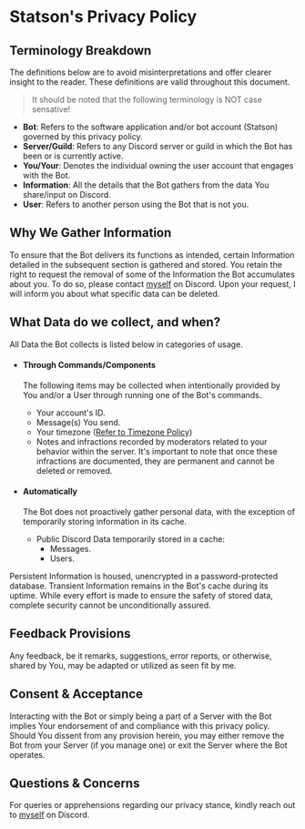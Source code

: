 # Statson's Privacy Policy

## Terminology Breakdown
The definitions below are to avoid misinterpretations and offer clearer insight to the reader. These definitions are valid throughout this document.
> It should be noted that the following terminology is NOT case sensative!

- **Bot**: Refers to the software application and/or bot account (Statson) governed by this privacy policy.
- **Server/Guild**: Refers to any Discord server or guild in which the Bot has been or is currently active.
- **You/Your**: Denotes the individual owning the user account that engages with the Bot.
- **Information**: All the details that the Bot gathers from the data You share/input on Discord.
- **User**: Refers to another person using the Bot that is not you.

## Why We Gather Information
To ensure that the Bot delivers its functions as intended, certain Information detailed in the subsequent section is gathered and stored. You retain the right to request the removal of some of the Information the Bot accumulates about you. To do so, please contact [myself](https://discordapp.com/users/671610612475756576) on Discord. Upon your request, I will inform you about what specific data can be deleted.

## **What Data do we collect, and when?**
All Data the Bot collects is listed below in categories of usage.

- #### **Through Commands/Components**
    The following items may be collected when intentionally provided by You and/or a User through running one of the Bot's commands.

    - Your account's ID.
    - Message(s) You send.
    - Your timezone ([Refer to Timezone Policy](https://github.com/Benzo-Fury/Statson-Documents/blob/main/sub-documents/timezone-policy.md))
    - Notes and infractions recorded by moderators related to your behavior within the server. It's important to note that once these infractions are documented, they are permanent and cannot be deleted or removed.


- #### **Automatically**
    The Bot does not proactively gather personal data, with the exception of temporarily storing information in its cache.

    - Public Discord Data temporarily stored in a cache:
        - Messages.
        - Users.

Persistent Information is housed, unencrypted in a password-protected database. Transient Information remains in the Bot's cache during its uptime. While every effort is made to ensure the safety of stored data, complete security cannot be unconditionally assured.

## Feedback Provisions
Any feedback, be it remarks, suggestions, error reports, or otherwise, shared by You, may be adapted or utilized as seen fit by me.

## Consent & Acceptance
Interacting with the Bot or simply being a part of a Server with the Bot implies Your endorsement of and compliance with this privacy policy. Should You dissent from any provision herein, you may either remove the Bot from your Server (if you manage one) or exit the Server where the Bot operates.

## Questions & Concerns
For queries or apprehensions regarding our privacy stance, kindly reach out to [myself](https://discordapp.com/users/671610612475756576) on Discord.
